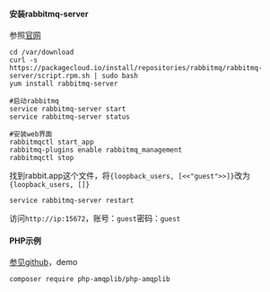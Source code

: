 #### 安装rabbitmq-server
参照[官网](https://www.rabbitmq.com/install-rpm.html)
```
cd /var/download
curl -s https://packagecloud.io/install/repositories/rabbitmq/rabbitmq-server/script.rpm.sh | sudo bash
yum install rabbitmq-server
```
```
#启动rabbitmq
service rabbitmq-server start
service rabbitmq-server status

#安装web界面
rabbitmqctl start_app
rabbitmq-plugins enable rabbitmq_management
rabbitmqctl stop
```
找到rabbit.app这个文件，将`{loopback_users, [<<"guest">>]}`改为`{loopback_users, []}`
```
service rabbitmq-server restart
```
访问`http://ip:15672`，账号：`guest`密码：`guest`
#### PHP示例
[参见github](https://github.com/php-amqplib/php-amqplib)，demo
```
composer require php-amqplib/php-amqplib
```
